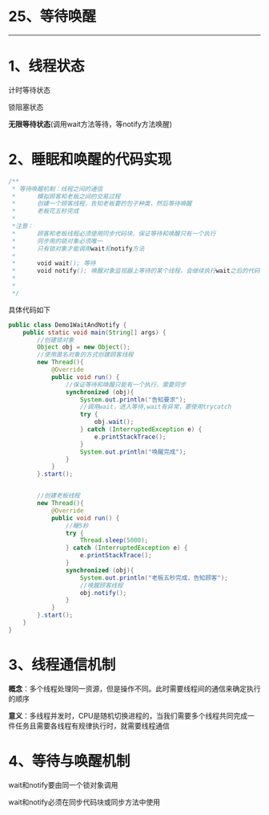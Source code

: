 # 25、等待唤醒

------



# 1、线程状态

计时等待状态

锁阻塞状态

**无限等待状态**(调用wait方法等待，等notify方法唤醒)

# 2、睡眠和唤醒的代码实现

```java
/**
 * 等待唤醒机制：线程之间的通信
 *      模拟顾客和老板之间的交易过程
 *      创建一个顾客线程，告知老板要的包子种类，然后等待唤醒
 *      老板花五秒完成
 *
 *注意：
 *      顾客和老板线程必须使用同步代码块，保证等待和唤醒只有一个执行
 *      同步用的锁对象必须唯一
 *      只有锁对象才能调用wait和notify方法
 *
 *      void wait(); 等待
 *      void notify(); 唤醒对象监视器上等待的某个线程，会继续执行wait之后的代码
 *
 *
 */
```

具体代码如下

```java
public class Demo1WaitAndNotify {
    public static void main(String[] args) {
        //创建锁对象
        Object obj = new Object();
        //使用匿名对象的方式创建顾客线程
        new Thread(){
            @Override
            public void run() {
                //保证等待和唤醒只能有一个执行，需要同步
                synchronized (obj){
                    System.out.println("告知要求");
                    //调用wait，进入等待,wait有异常，要使用trycatch
                    try {
                        obj.wait();
                    } catch (InterruptedException e) {
                        e.printStackTrace();
                    }
                    System.out.println("唤醒完成");
                }
            }
        }.start();


        //创建老板线程
        new Thread(){
            @Override
            public void run() {
                //睡5秒
                try {
                    Thread.sleep(5000);
                } catch (InterruptedException e) {
                    e.printStackTrace();
                }
                synchronized (obj){
                    System.out.println("老板五秒完成，告知顾客");
                    //唤醒顾客线程
                    obj.notify();
                }
            }
        }.start();
    }
}
```



# 3、线程通信机制

**概念**：多个线程处理同一资源，但是操作不同。此时需要线程间的通信来确定执行的顺序

**意义**：多线程并发时，CPU是随机切换进程的，当我们需要多个线程共同完成一件任务且需要各线程有规律执行时，就需要线程通信

# 4、等待与唤醒机制

wait和notify要由同一个锁对象调用

wait和notify必须在同步代码块或同步方法中使用